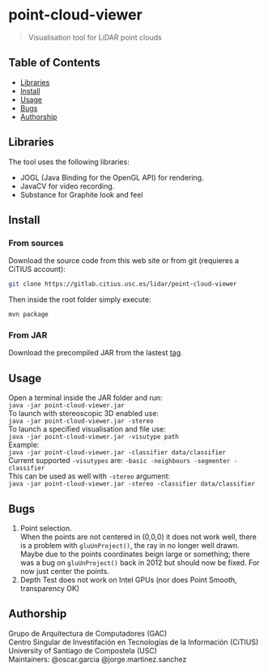 # point-cloud-viewer

> Visualisation tool for LiDAR point clouds

## Table of Contents
- [Libraries](#libraries)
- [Install](#install)
- [Usage](#usage)
- [Bugs](#bugs)
- [Authorship](#authorship)

## Libraries
The tool uses the following libraries:
- JOGL (Java Binding for the OpenGL API) for rendering.
- JavaCV for video recording. 
- Substance for Graphite look and feel

## Install

### From sources
Download the source code from this web site or from git (requieres a CiTIUS account):
```bash
git clone https://gitlab.citius.usc.es/lidar/point-cloud-viewer
```
Then inside the root folder simply execute:
```bash
mvn package
```
### From JAR
Download the precompiled JAR from the lastest [tag](https://gitlab.citius.usc.es/lidar/point-cloud-viewer/tags).

## Usage
Open a terminal inside the JAR folder and run:  
`java -jar point-cloud-viewer.jar`  
To launch with stereoscopic 3D enabled use:  
`java -jar point-cloud-viewer.jar -stereo`  
To launch a specified visualisation and file use:  
`java -jar point-cloud-viewer.jar -visutype path`    
Example:  
`java -jar point-cloud-viewer.jar -classifier data/classifier`   
Current supported `-visutypes` are: `-basic -neighbours -segmenter -classifier`  
This can be used as well with `-stereo` argument:  
`java -jar point-cloud-viewer.jar -stereo -classifier data/classifier`   

## Bugs
1. Point selection.  
When the points are not centered in (0,0,0) it does not work well, there is a problem with `gluUnProject()`, the ray in no longer well drawn. Maybe due to the points coordinates beign large or something; there was a bug on `gluUnProject()` back in 2012 but should now be fixed. For now just center the points.   
2. Depth Test does not work on Intel GPUs (nor does Point Smooth, transparency OK)

## Authorship
Grupo de Arquitectura de Computadores (GAC)  
Centro Singular de Investifación en Tecnologías de la Información (CiTIUS)   
University of Santiago de Compostela (USC)   
Maintainers: @oscar.garcia @jorge.martinez.sanchez